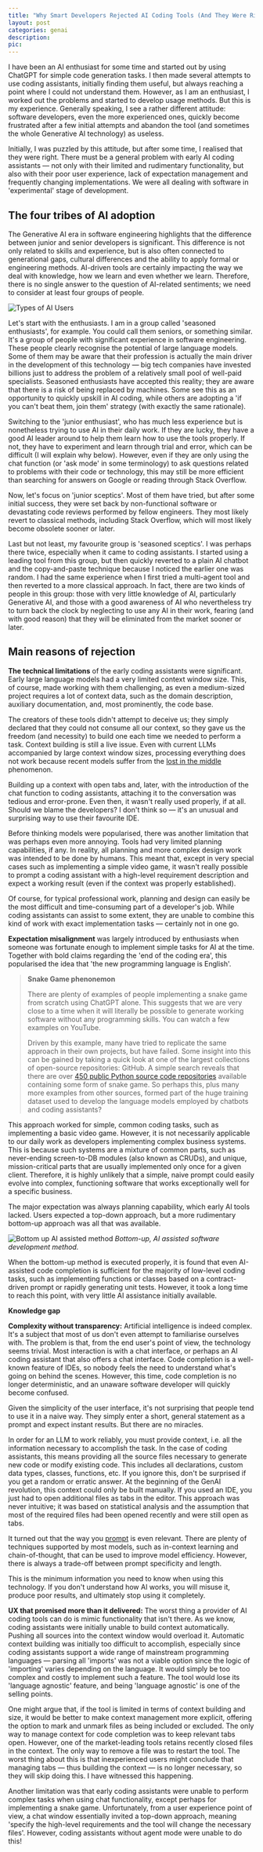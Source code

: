```yaml
---
title: "Why Smart Developers Rejected AI Coding Tools (And They Were Right)"
layout: post
categories: genai
description:
pic:
---
```

I have been an AI enthusiast for some time and started out by using ChatGPT for simple code generation tasks. I then made several attempts to use coding assistants, initially finding them useful, but always reaching a point where I could not understand them. However, as I am an enthusiast, I worked out the problems and started to develop usage methods. But this is my experience. Generally speaking, I see a rather different attitude: software developers, even the more experienced ones, quickly become frustrated after a few initial attempts and abandon the tool (and sometimes the whole Generative AI technology) as useless.

Initially, I was puzzled by this attitude, but after some time, I realised that they were right. There must be a general problem with early AI coding assistants — not only with their limited and rudimentary functionality, but also with their poor user experience, lack of expectation management and frequently changing implementations. We were all dealing with software in 'experimental' stage of development.

## The four tribes of AI adoption

The Generative AI era in software engineering highlights that the difference between junior and senior developers is significant. This difference is not only related to skills and experience, but is also often connected to generational gaps, cultural differences and the ability to apply formal or engineering methods. AI-driven tools are certainly impacting the way we deal with knowledge, how we learn and even whether we learn. Therefore, there is no single answer to the question of AI-related sentiments; we need to consider at least four groups of people.

![Types of AI Users](/genai/img/types-of-ai-users.excalidraw.png)

Let's start with the enthusiasts. I am in a group called 'seasoned enthusiasts', for example. You could call them seniors, or something similar. It's a group of people with significant experience in software engineering. These people clearly recognise the potential of large language models. Some of them may be aware that their profession is actually the main driver in the development of this technology — big tech companies have invested billions just to address the problem of a relatively small pool of well-paid specialists. Seasoned enthusiasts have accepted this reality; they are aware that there is a risk of being replaced by machines. Some see this as an opportunity to quickly upskill in AI coding, while others are adopting a 'if you can't beat them, join them' strategy (with exactly the same rationale).

Switching to the 'junior enthusiast', who has much less experience but is nonetheless trying to use AI in their daily work. If they are lucky, they have a good AI leader around to help them learn how to use the tools properly. If not, they have to experiment and learn through trial and error, which can be difficult (I will explain why below). However, even if they are only using the chat function (or 'ask mode' in some terminology) to ask questions related to problems with their code or technology, this may still be more efficient than searching for answers on Google or reading through Stack Overflow.

Now, let's focus on 'junior sceptics'. Most of them have tried, but after some initial success, they were set back by non-functional software or devastating code reviews performed by fellow engineers. They most likely revert to classical methods, including Stack Overflow, which will most likely become obsolete sooner or later. 

Last but not least, my favourite group is 'seasoned sceptics'. I was perhaps there twice, especially when it came to coding assistants. I started using a leading tool from this group, but then quickly reverted to a plain AI chatbot and the copy-and-paste technique because I noticed the earlier one was random. I had the same experience when I first tried a multi-agent tool and then reverted to a more classical approach. In fact, there are two kinds of people in this group: those with very little knowledge of AI, particularly Generative AI, and those with a good awareness of AI who nevertheless try to turn back the clock by neglecting to use any AI in their work, fearing (and with good reason) that they will be eliminated from the market sooner or later. 

## Main reasons of rejection

<!--
Technical limitations (context, planning capabilities)
Expectation misalignment (top-down vs. bottom-up)
Knowledge gaps (how to use effectively)
-->

**The technical limitations** of the early coding assistants were significant. Early large language models had a very limited context window size. This, of course, made working with them challenging, as even a medium-sized project requires a lot of context data, such as the domain description, auxiliary documentation, and, most prominently, the code base. 

The creators of these tools didn't attempt to deceive us; they simply declared that they could not consume all our context, so they gave us the freedom (and necessity) to build one each time we needed to perform a task. Context building is still a live issue. Even with current LLMs accompanied by large context window sizes, processing everything does not work because recent models suffer from the [lost in the middle][lost-in-the-middle] phenomenon.

Building up a context with open tabs and, later, with the introduction of the chat function to coding assistants, attaching it to the conversation was tedious and error-prone. Even then, it wasn't really used properly, if at all. Should we blame the developers? I don't think so — it's an unusual and surprising way to use their favourite IDE.

Before thinking models were popularised, there was another limitation that was perhaps even more annoying. Tools had very limited planning capabilities, if any. In reality, all planning and more complex design work was intended to be done by humans. This meant that, except in very special cases such as implementing a simple video game, it wasn't really possible to prompt a coding assistant with a high-level requirement description and expect a working result (even if the context was properly established).

Of course, for typical professional work, planning and design can easily be the most difficult and time-consuming part of a developer's job. While coding assistants can assist to some extent, they are unable to combine this kind of work with exact implementation tasks — certainly not in one go.

**Expectation misalignment** was largely introduced by enthusiasts when someone was fortunate enough to implement simple tasks for AI at the time. Together with bold claims regarding the 'end of the coding era', this popularised the idea that 'the new programming language is English'.

> **Snake Game phenonemon**
>
> There are plenty of examples of people implementing a snake game from scratch using ChatGPT alone. This suggests that we are very close to a time when it will literally be possible to generate working software without any programming skills. You can watch a few examples on YouTube.
>
> Driven by this example, many have tried to replicate the same approach in their own projects, but have failed. Some insight into this can be gained by taking a quick look at one of the largest collections of open-source repositories: GitHub. A simple search reveals that there are over [450 public Python source code repositories][gh-snake-cases] available containing some form of snake game. So perhaps this, plus many more examples from other sources, formed part of the huge training dataset used to develop the language models employed by chatbots and coding assistants?

This approach worked for simple, common coding tasks, such as implementing a basic video game. However, it is not necessarily applicable to our daily work as developers implementing complex business systems. This is because such systems are a mixture of common parts, such as never-ending screen-to-DB modules (also known as CRUDs), and unique, mission-critical parts that are usually implemented only once for a given client. Therefore, it is highly unlikely that a simple, naive prompt could easily evolve into complex, functioning software that works exceptionally well for a specific business.

The major expectation was always planning capability, which early AI tools lacked. Users expected a top-down approach, but a more rudimentary bottom-up approach was all that was available.

![Bottom up AI assisted method](/genai/img/bottom-up.excalidraw.png)
*Bottom-up, AI assisted software development method.*

When the bottom-up method is executed properly, it is found that even AI-assisted code completion is sufficient for the majority of low-level coding tasks, such as implementing functions or classes based on a contract-driven prompt or rapidly generating unit tests. However, it took a long time to reach this point, with very little AI assistance initially available.

<!-- to be spell checked -->
**Knowledge gap**



<!-- to be revised -->
**Complexity without transparency:** Artificial intelligence is indeed complex. It's a subject that most of us don't even attempt to familiarise ourselves with. The problem is that, from the end user's point of view, the technology seems trivial. Most interaction is with a chat interface, or perhaps an AI coding assistant that also offers a chat interface. Code completion is a well-known feature of IDEs, so nobody feels the need to understand what's going on behind the scenes. However, this time, code completion is no longer deterministic, and an unaware software developer will quickly become confused.

Given the simplicity of the user interface, it's not surprising that people tend to use it in a naive way. They simply enter a short, general statement as a prompt and expect instant results. But there are no miracles. 

In order for an LLM to work reliably, you must provide context, i.e. all the information necessary to accomplish the task. In the case of coding assistants, this means providing all the source files necessary to generate new code or modify existing code. This includes all declarations, custom data types, classes, functions, etc. If you ignore this, don't be surprised if you get a random or erratic answer. At the beginning of the GenAI revolution, this context could only be built manually. If you used an IDE, you just had to open additional files as tabs in the editor. This approach was never intuitive; it was based on statistical analysis and the assumption that most of the required files had been opened recently and were still open as tabs. 

It turned out that the way you [prompt][prompt-engineering] is even relevant. There are plenty of techniques supported by most models, such as in-context learning and chain-of-thought, that can be used to improve model efficiency. However, there is always a trade-off between prompt specificity and length.

This is the minimum information you need to know when using this technology. If you don't understand how AI works, you will misuse it, produce poor results, and ultimately stop using it completely.


**UX that promised more than it delivered:** The worst thing a provider of AI coding tools can do is mimic functionality that isn't there. As we know, coding assistants were initially unable to build context automatically. Pushing all sources into the context window would overload it. Automatic context building was initially too difficult to accomplish, especially since coding assistants support a wide range of mainstream programming languages — parsing all 'imports' was not a viable option since the logic of 'importing' varies depending on the language. It would simply be too complex and costly to implement such a feature. The tool would lose its 'language agnostic' feature, and being 'language agnostic' is one of the selling points.

One might argue that, if the tool is limited in terms of context building and size, it would be better to make context management more explicit, offering the option to mark and unmark files as being included or excluded. The only way to manage context for code completion was to keep relevant tabs open. However, one of the market-leading tools retains recently closed files in the context. The only way to remove a file was to restart the tool. The worst thing about this is that inexperienced users might conclude that managing tabs — thus building the context — is no longer necessary, so they will skip doing this. I have witnessed this happening.

Another limitation was that early coding assistants were unable to perform complex tasks when using chat functionality, except perhaps for implementing a snake game. Unfortunately, from a user experience point of view, a chat window essentially invited a top-down approach, meaning 'specify the high-level requirements and the tool will change the necessary files'. However, coding assistants without agent mode were unable to do this!


[lost-in-the-middle]: https://cs.stanford.edu/~nfliu/papers/
[prompt-engineering]: https://en.wikipedia.org/wiki/Prompt_engineering
[ai-is-not-faster]: https://blog.miguelgrinberg.com/post/why-generative-ai-coding-tools-and-agents-do-not-work-for-me
[metr]: https://metr.org/blog/
[gh-snake-cases]: https://github.com/topics/snake?l=python
